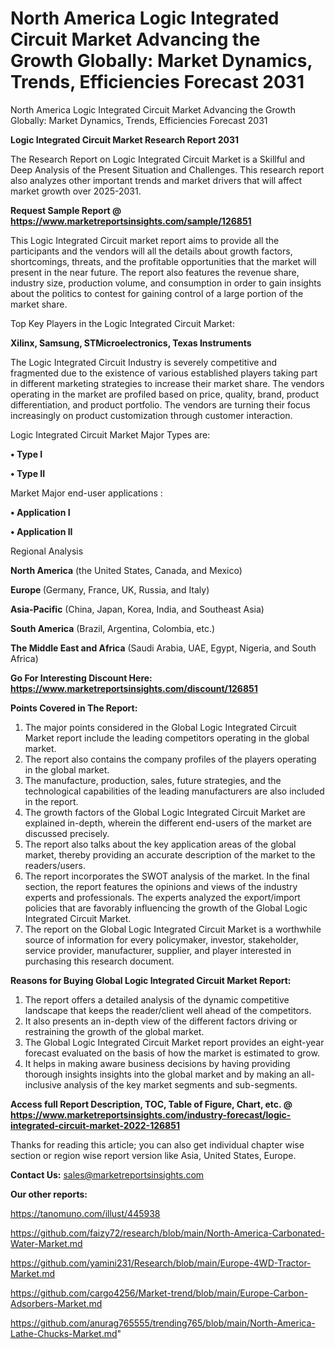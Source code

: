# North America Logic Integrated Circuit Market Advancing the Growth Globally: Market Dynamics, Trends, Efficiencies Forecast 2031
North America Logic Integrated Circuit Market Advancing the Growth Globally: Market Dynamics, Trends, Efficiencies Forecast 2031

<strong>Logic Integrated Circuit Market Research Report 2031</strong>

The Research Report on Logic Integrated Circuit Market is a Skillful and Deep Analysis of the Present Situation and Challenges. This research report also analyzes other important trends and market drivers that will affect market growth over 2025-2031.

<strong>Request Sample Report @ <a href=https://www.marketreportsinsights.com/sample/126851>https://www.marketreportsinsights.com/sample/126851</a></strong>

This Logic Integrated Circuit market report aims to provide all the participants and the vendors will all the details about growth factors, shortcomings, threats, and the profitable opportunities that the market will present in the near future. The report also features the revenue share, industry size, production volume, and consumption in order to gain insights about the politics to contest for gaining control of a large portion of the market share.

Top Key Players in the Logic Integrated Circuit Market:

<strong>Xilinx, Samsung, STMicroelectronics, Texas Instruments</strong>

The Logic Integrated Circuit Industry is severely competitive and fragmented due to the existence of various established players taking part in different marketing strategies to increase their market share. The vendors operating in the market are profiled based on price, quality, brand, product differentiation, and product portfolio. The vendors are turning their focus increasingly on product customization through customer interaction.

Logic Integrated Circuit Market Major Types are:

<strong>• Type I

• Type II</strong>

Market Major end-user applications :

<strong>• Application I

• Application II</strong>

Regional Analysis

</u><strong><b>North America</b></strong> (the United States, Canada, and Mexico)

<strong><b>Europe </b></strong>(Germany, France, UK, Russia, and Italy)

<strong><b>Asia-Pacific</b></strong> (China, Japan, Korea, India, and Southeast Asia)

<strong><b>South America</b></strong> (Brazil, Argentina, Colombia, etc.)

<strong><b>The Middle East and Africa</b></strong> (Saudi Arabia, UAE, Egypt, Nigeria, and South Africa)

<strong>Go For Interesting Discount Here: <a href=https://www.marketreportsinsights.com/discount/126851>https://www.marketreportsinsights.com/discount/126851</a></strong>

<strong>Points Covered in The Report:</strong>
<ol>
  <li>The major points considered in the Global Logic Integrated Circuit Market report include the leading competitors operating in the global market.</li>
  <li>The report also contains the company profiles of the players operating in the global market.</li>
  <li>The manufacture, production, sales, future strategies, and the technological capabilities of the leading manufacturers are also included in the report.</li>
  <li>The growth factors of the Global Logic Integrated Circuit Market are explained in-depth, wherein the different end-users of the market are discussed precisely.</li>
  <li>The report also talks about the key application areas of the global market, thereby providing an accurate description of the market to the readers/users.</li>
  <li>The report incorporates the SWOT analysis of the market. In the final section, the report features the opinions and views of the industry experts and professionals. The experts analyzed the export/import policies that are favorably influencing the growth of the Global Logic Integrated Circuit Market.</li>
  <li>The report on the Global Logic Integrated Circuit Market is a worthwhile source of information for every policymaker, investor, stakeholder, service provider, manufacturer, supplier, and player interested in purchasing this research document.</li>
</ol>
<strong>Reasons for Buying Global Logic Integrated Circuit Market Report:</strong>

<ol>
  <li>The report offers a detailed analysis of the dynamic competitive landscape that keeps the reader/client well ahead of the competitors.</li>
  <li>It also presents an in-depth view of the different factors driving or restraining the growth of the global market.</li>
  <li>The Global Logic Integrated Circuit Market report provides an eight-year forecast evaluated on the basis of how the market is estimated to grow.</li>
  <li>It helps in making aware business decisions by having providing thorough insights insights into the global market and by making an all-inclusive analysis of the key market segments and sub-segments.</li>
</ol>
<strong>Access full Report Description, TOC, Table of Figure, Chart, etc. @ <a href=https://www.marketreportsinsights.com/industry-forecast/logic-integrated-circuit-market-2022-126851>https://www.marketreportsinsights.com/industry-forecast/logic-integrated-circuit-market-2022-126851</a></strong>


Thanks for reading this article; you can also get individual chapter wise section or region wise report version like Asia, United States, Europe.

<strong>Contact Us:</strong>
sales@marketreportsinsights.com

<strong>Our other reports:</strong>

<a href=https://tanomuno.com/illust/445938>https://tanomuno.com/illust/445938</a>

<a href=https://github.com/faizy72/research/blob/main/North-America-Carbonated-Water-Market.md>https://github.com/faizy72/research/blob/main/North-America-Carbonated-Water-Market.md</a>

<a href=https://github.com/yamini231/Research/blob/main/Europe-4WD-Tractor-Market.md>https://github.com/yamini231/Research/blob/main/Europe-4WD-Tractor-Market.md</a>

<a href=https://github.com/cargo4256/Market-trend/blob/main/Europe-Carbon-Adsorbers-Market.md>https://github.com/cargo4256/Market-trend/blob/main/Europe-Carbon-Adsorbers-Market.md</a>

<a href=https://github.com/anurag765555/trending765/blob/main/North-America-Lathe-Chucks-Market.md>https://github.com/anurag765555/trending765/blob/main/North-America-Lathe-Chucks-Market.md</a>"
